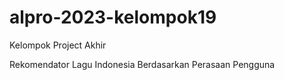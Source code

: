 # alpro-2023-kelompok19
Kelompok Project Akhir

Rekomendator Lagu Indonesia Berdasarkan Perasaan Pengguna
